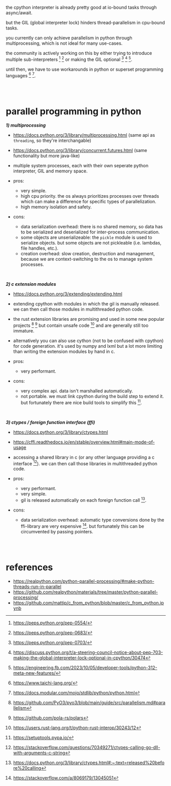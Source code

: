 the cpython interpreter is already pretty good at io-bound tasks through async/await.

but the GIL (global interpreter lock) hinders thread-parallelism in cpu-bound tasks.

you currently can only achieve parallelism in python through multiprocessing, which is not ideal for many use-cases.

the community is actively working on this by either trying to introduce multiple sub-interpreters [^subint1] [^subint2] or making the GIL optional [^nogil1] [^nogil2] [^nogil3].

until then, we have to use workarounds in python or superset programming languages [^superset1] [^superset2].

<br><br>

# parallel programming in python

**_1) multiprocessing_**

- https://docs.python.org/3/library/multiprocessing.html (same api as `threading`, so they're interchangable)
- https://docs.python.org/3/library/concurrent.futures.html (same functionality but more java-like)

- multiple system processes, each with their own seperate python interpreter, GIL and memory space.

- pros:
     - very simple.
     - high cpu priority. the os always prioritizes processes over threads which can make a difference for specific types of parallelization.
     - high memory isolation and safety.
- cons:
     - data serialization overhead: there is no shared memory, so data has to be serialized and deserialized for inter-process communication.
     - some objects are unserializeable: the `pickle` module is used to serialize objects. but some objects are not pickleable (i.e. lambdas, file handles, etc.).
     - creation overhead: slow creation, destruction and management, because we are context-switching to the os to manage system processes.

<br>

**_2) c extension modules_**

- https://docs.python.org/3/extending/extending.html

- extending cpython with modules in which the gil is manually released. we can then call those modules in multithreaded python code.
- the rust extension libraries are promising and used in some new popular projects [^rust1] [^rust2] but contain unsafe code [^rustunsafe] and are generally still too immature.
- alternatively you can also use cython (not to be confused with cpython) for code generation. it's used by numpy and lxml but a lot more limiting than writing the extension modules by hand in c.

- pros:
     - very performant.
- cons:
     - very complex api. data isn't marshalled automatically.
     - not portable. we must link cpython during the build step to extend it. but fortunately there are nice build tools to simplify this [^setuptools].

<br>

**_3) ctypes / foreign function interface (ffi)_**

- https://docs.python.org/3/library/ctypes.html
- https://cffi.readthedocs.io/en/stable/overview.html#main-mode-of-usage

- accessing a shared library in c (or any other language providing a c interface [^nogolang]). we can then call those libraries in multithreaded python code.

- pros:
     - very performant.
     - very simple.
     - gil is released automatically on each foreign function call [^release].
- cons:
     - data serialization overhead: automatic type conversions done by the ffi-library are very expensive [^ctypebad]. but fortunately this can be circumvented by passing pointers.

<br><br>

# references

- https://realpython.com/python-parallel-processing/#make-python-threads-run-in-parallel
- https://github.com/realpython/materials/tree/master/python-parallel-processing/
- https://github.com/mattip/c_from_python/blob/master/c_from_python.ipynb

[^subint1]: https://peps.python.org/pep-0554/
[^subint2]: https://peps.python.org/pep-0683/
[^nogil1]: https://peps.python.org/pep-0703/
[^nogil2]: https://discuss.python.org/t/a-steering-council-notice-about-pep-703-making-the-global-interpreter-lock-optional-in-cpython/30474
[^nogil3]: https://engineering.fb.com/2023/10/05/developer-tools/python-312-meta-new-features/
[^superset1]: https://www.taichi-lang.org/
[^superset2]: https://docs.modular.com/mojo/stdlib/python/python.html
[^rust1]: https://github.com/PyO3/pyo3/blob/main/guide/src/parallelism.md#parallelism
[^rust2]: https://github.com/pola-rs/polars
[^rustunsafe]: https://users.rust-lang.org/t/python-rust-interop/30243/12
[^release]: https://docs.python.org/3/library/ctypes.html#:~:text=released%20before%20calling
[^ctypebad]: https://stackoverflow.com/a/8069179/13045051
[^nogolang]: https://stackoverflow.com/questions/70349271/ctypes-calling-go-dll-with-arguments-c-string
[^setuptools]: https://setuptools.pypa.io/
